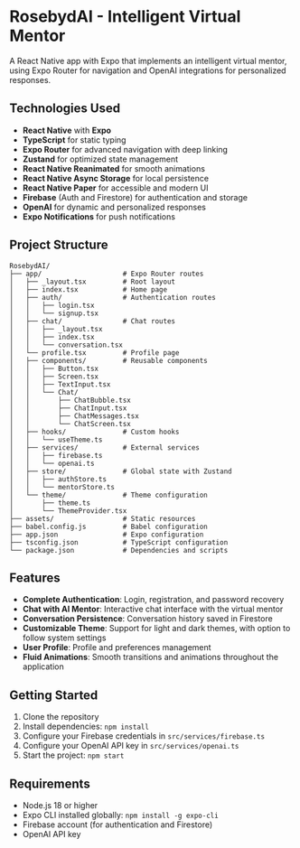 # RosebydAI - Intelligent Virtual Mentor

A React Native app with Expo that implements an intelligent virtual mentor, using Expo Router for navigation and OpenAI integrations for personalized responses.

## Technologies Used

- **React Native** with **Expo**
- **TypeScript** for static typing
- **Expo Router** for advanced navigation with deep linking
- **Zustand** for optimized state management
- **React Native Reanimated** for smooth animations
- **React Native Async Storage** for local persistence
- **React Native Paper** for accessible and modern UI
- **Firebase** (Auth and Firestore) for authentication and storage
- **OpenAI** for dynamic and personalized responses
- **Expo Notifications** for push notifications

## Project Structure

```
RosebydAI/
├── app/                    # Expo Router routes
│   ├── _layout.tsx         # Root layout
│   ├── index.tsx           # Home page
│   ├── auth/               # Authentication routes
│   │   ├── login.tsx
│   │   └── signup.tsx
│   ├── chat/               # Chat routes
│   │   ├── _layout.tsx
│   │   ├── index.tsx
│   │   └── conversation.tsx
│   └── profile.tsx         # Profile page
│   ├── components/         # Reusable components
│   │   ├── Button.tsx
│   │   ├── Screen.tsx
│   │   ├── TextInput.tsx
│   │   └── Chat/
│   │       ├── ChatBubble.tsx
│   │       ├── ChatInput.tsx
│   │       ├── ChatMessages.tsx
│   │       └── ChatScreen.tsx
│   ├── hooks/              # Custom hooks
│   │   └── useTheme.ts
│   ├── services/           # External services
│   │   ├── firebase.ts
│   │   └── openai.ts
│   ├── store/              # Global state with Zustand
│   │   ├── authStore.ts
│   │   └── mentorStore.ts
│   └── theme/              # Theme configuration
│       ├── theme.ts
│       └── ThemeProvider.tsx
├── assets/                 # Static resources
├── babel.config.js         # Babel configuration
├── app.json                # Expo configuration
├── tsconfig.json           # TypeScript configuration
└── package.json            # Dependencies and scripts
```

## Features

- **Complete Authentication**: Login, registration, and password recovery
- **Chat with AI Mentor**: Interactive chat interface with the virtual mentor
- **Conversation Persistence**: Conversation history saved in Firestore
- **Customizable Theme**: Support for light and dark themes, with option to follow system settings
- **User Profile**: Profile and preferences management
- **Fluid Animations**: Smooth transitions and animations throughout the application

## Getting Started

1. Clone the repository
2. Install dependencies: `npm install`
3. Configure your Firebase credentials in `src/services/firebase.ts`
4. Configure your OpenAI API key in `src/services/openai.ts`
5. Start the project: `npm start`

## Requirements

- Node.js 18 or higher
- Expo CLI installed globally: `npm install -g expo-cli`
- Firebase account (for authentication and Firestore)
- OpenAI API key 
